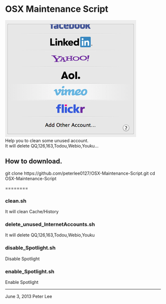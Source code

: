 <h1>OSX Maintenance Script</h1>

<img src="https://github.com/peterlee0127/OSX-Maintenance-Script/blob/master/image.png?raw=true"></img>   
Help you to clean some unused account.    
It will delete QQ,126,163,Todou,Webio,Youku...

<h2>How to download.</h2>
	git clone https://github.com/peterlee0127/OSX-Maintenance-Script.git
	cd OSX-Maintenance-Script <br/>

========



<h3>clean.sh</h3>
	It will clean Cache/History
<h3>delete_unused_InternetAccounts.sh</h3>
	It will delete QQ,126,163,Todou,Webio,Youku
<h3>disable_Spotlight.sh</h3>
	Disable Spotlight
<h3>enable_Spotlight.sh</h3>
	Enable Spotlight
   

---
June 3, 2013    Peter Lee   
